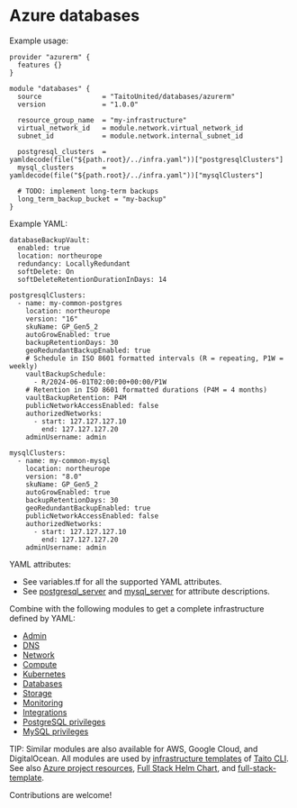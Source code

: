 # Azure databases

Example usage:

```
provider "azurerm" {
  features {}
}

module "databases" {
  source               = "TaitoUnited/databases/azurerm"
  version              = "1.0.0"

  resource_group_name  = "my-infrastructure"
  virtual_network_id   = module.network.virtual_network_id
  subnet_id            = module.network.internal_subnet_id

  postgresql_clusters  = yamldecode(file("${path.root}/../infra.yaml"))["postgresqlClusters"]
  mysql_clusters       = yamldecode(file("${path.root}/../infra.yaml"))["mysqlClusters"]

  # TODO: implement long-term backups
  long_term_backup_bucket = "my-backup"
}
```

Example YAML:

```
databaseBackupVault:
  enabled: true
  location: northeurope
  redundancy: LocallyRedundant
  softDelete: On
  softDeleteRetentionDurationInDays: 14

postgresqlClusters:
  - name: my-common-postgres
    location: northeurope
    version: "16"
    skuName: GP_Gen5_2
    autoGrowEnabled: true
    backupRetentionDays: 30
    geoRedundantBackupEnabled: true
    # Schedule in ISO 8601 formatted intervals (R = repeating, P1W = weekly)
    vaultBackupSchedule:
      - R/2024-06-01T02:00:00+00:00/P1W
    # Retention in ISO 8601 formatted durations (P4M = 4 months)
    vaultBackupRetention: P4M
    publicNetworkAccessEnabled: false
    authorizedNetworks:
      - start: 127.127.127.10
        end: 127.127.127.20
    adminUsername: admin

mysqlClusters:
  - name: my-common-mysql
    location: northeurope
    version: "8.0"
    skuName: GP_Gen5_2
    autoGrowEnabled: true
    backupRetentionDays: 30
    geoRedundantBackupEnabled: true
    publicNetworkAccessEnabled: false
    authorizedNetworks:
      - start: 127.127.127.10
        end: 127.127.127.20
    adminUsername: admin
```

YAML attributes:

- See variables.tf for all the supported YAML attributes.
- See [postgresql_server](https://registry.terraform.io/providers/hashicorp/azurerm/latest/docs/resources/postgresql_server) and [mysql_server](https://registry.terraform.io/providers/hashicorp/azurerm/latest/docs/resources/mysql_server) for attribute descriptions.

Combine with the following modules to get a complete infrastructure defined by YAML:

- [Admin](https://registry.terraform.io/modules/TaitoUnited/admin/azurerm)
- [DNS](https://registry.terraform.io/modules/TaitoUnited/dns/azurerm)
- [Network](https://registry.terraform.io/modules/TaitoUnited/network/azurerm)
- [Compute](https://registry.terraform.io/modules/TaitoUnited/compute/azurerm)
- [Kubernetes](https://registry.terraform.io/modules/TaitoUnited/kubernetes/azurerm)
- [Databases](https://registry.terraform.io/modules/TaitoUnited/databases/azurerm)
- [Storage](https://registry.terraform.io/modules/TaitoUnited/storage/azurerm)
- [Monitoring](https://registry.terraform.io/modules/TaitoUnited/monitoring/azurerm)
- [Integrations](https://registry.terraform.io/modules/TaitoUnited/integrations/azurerm)
- [PostgreSQL privileges](https://registry.terraform.io/modules/TaitoUnited/privileges/postgresql)
- [MySQL privileges](https://registry.terraform.io/modules/TaitoUnited/privileges/mysql)

TIP: Similar modules are also available for AWS, Google Cloud, and DigitalOcean. All modules are used by [infrastructure templates](https://taitounited.github.io/taito-cli/templates#infrastructure-templates) of [Taito CLI](https://taitounited.github.io/taito-cli/). See also [Azure project resources](https://registry.terraform.io/modules/TaitoUnited/project-resources/azurerm), [Full Stack Helm Chart](https://github.com/TaitoUnited/taito-charts/blob/master/full-stack), and [full-stack-template](https://github.com/TaitoUnited/full-stack-template).

Contributions are welcome!
